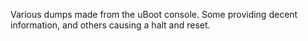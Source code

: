 Various dumps made from the uBoot console. Some providing decent information, and others causing a halt and reset.
